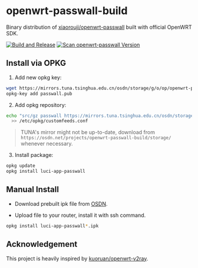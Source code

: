 # openwrt-passwall-build

Binary distribution of [xiaorouji/openwrt-passwall](https://github.com/xiaorouji/openwrt-passwall) built with official OpenWRT SDK.

[![Build and Release](https://github.com/dianlujitao/openwrt-passwall-build/actions/workflows/build-release.yml/badge.svg)](https://github.com/dianlujitao/openwrt-passwall-build/actions/workflows/build-release.yml)
[![Scan openwrt-passwall Version](https://github.com/dianlujitao/openwrt-passwall-build/actions/workflows/version-scan.yml/badge.svg)](https://github.com/dianlujitao/openwrt-passwall-build/actions/workflows/version-scan.yml)

## Install via OPKG

1. Add new opkg key:

```sh
wget https://mirrors.tuna.tsinghua.edu.cn/osdn/storage/g/o/op/openwrt-passwall-build/passwall.pub
opkg-key add passwall.pub
```

2. Add opkg repository:

```sh
echo "src/gz passwall https://mirrors.tuna.tsinghua.edu.cn/osdn/storage/g/o/op/openwrt-passwall-build/releases/$(. /etc/openwrt_release ; echo $DISTRIB_RELEASE)/packages/$(. /etc/openwrt_release ; echo $DISTRIB_ARCH)/passwall" \
  >> /etc/opkg/customfeeds.conf
```

> TUNA's mirror might not be up-to-date, download from `https://osdn.net/projects/openwrt-passwall-build/storage/` whenever necessary.

3. Install package:

```sh
opkg update
opkg install luci-app-passwall
```

## Manual Install

- Download prebuilt ipk file from [OSDN](https://osdn.net/projects/openwrt-passwall-build/storage/).

- Upload file to your router, install it with ssh command.

```sh
opkg install luci-app-passwall*.ipk
```

## Acknowledgement

This project is heavily inspired by [kuoruan/openwrt-v2ray](https://github.com/kuoruan/openwrt-v2ray).
